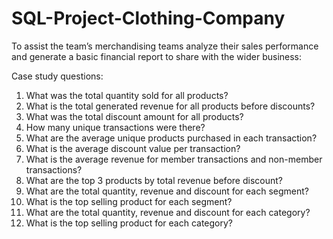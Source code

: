 # SQL-Project-Clothing-Company

To assist the team’s merchandising teams analyze their sales performance and generate a basic financial report to share with the wider business:

Case study questions:

1.	What was the total quantity sold for all products?
2.	What is the total generated revenue for all products before discounts?
3.	What was the total discount amount for all products?
4.	How many unique transactions were there?
5.	What are the average unique products purchased in each transaction?
6.	What is the average discount value per transaction?
7.	What is the average revenue for member transactions and non-member transactions?
8.	What are the top 3 products by total revenue before discount?
9.	What are the total quantity, revenue and discount for each segment?
10.	What is the top selling product for each segment?
11.	What are the total quantity, revenue and discount for each category?
12.	What is the top selling product for each category?
